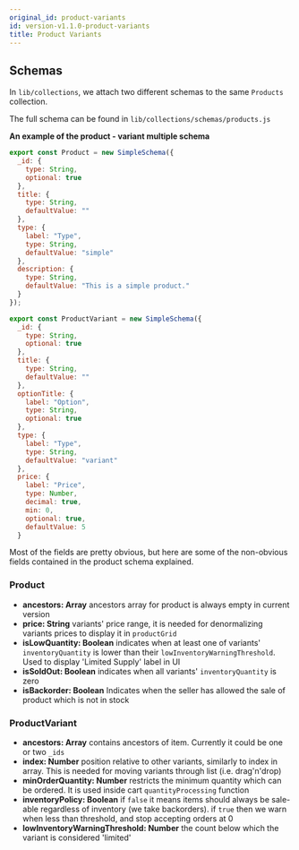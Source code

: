 ```yaml
---
original_id: product-variants
id: version-v1.1.0-product-variants
title: Product Variants
---
```

    
## Schemas

In `lib/collections`, we attach two different schemas to the same `Products` collection.

The full schema can be found in `lib/collections/schemas/products.js`

**An example of the product - variant multiple schema**

```js
export const Product = new SimpleSchema({
  _id: {
    type: String,
    optional: true
  },
  title: {
    type: String,
    defaultValue: ""
  },
  type: {
    label: "Type",
    type: String,
    defaultValue: "simple"
  },
  description: {
    type: String,
    defaultValue: "This is a simple product."
  }
});

export const ProductVariant = new SimpleSchema({
  _id: {
    type: String,
    optional: true
  },
  title: {
    type: String,
    defaultValue: ""
  },
  optionTitle: {
    label: "Option",
    type: String,
    optional: true
  },
  type: {
    label: "Type",
    type: String,
    defaultValue: "variant"
  },
  price: {
    label: "Price",
    type: Number,
    decimal: true,
    min: 0,
    optional: true,
    defaultValue: 5
  }
```

Most of the fields are pretty obvious, but here are some of the non-obvious fields contained in the product schema explained.

### Product

- **ancestors: Array** ancestors array for product is always empty in current version
- **price: String** variants' price range, it is needed for denormalizing variants prices to display it in `productGrid`
- **isLowQuantity: Boolean** indicates when at least one of variants' `inventoryQuantity` is lower than their `lowInventoryWarningThreshold`. Used to display 'Limited Supply' label in UI
- **isSoldOut: Boolean** indicates when all variants' `inventoryQuantity` is zero
- **isBackorder: Boolean** Indicates when the seller has allowed the sale of product which is not in stock

### ProductVariant

- **ancestors: Array** contains ancestors of item. Currently it could be one or two `_ids`
- **index: Number** position relative to other variants, similarly to index in array. This is needed for moving variants through list (i.e. drag'n'drop)
- **minOrderQuantity: Number** restricts the minimum quantity which can be ordered. It is used inside cart `quantityProcessing` function
- **inventoryPolicy: Boolean** if `false` it means items should always be sale-able regardless of inventory (we take backorders). if `true` then we warn when less than threshold, and stop accepting orders at 0
- **lowInventoryWarningThreshold: Number** the count below which the variant is considered 'limited'
